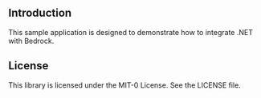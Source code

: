 ## Introduction
This sample application is designed to demonstrate how to integrate .NET with Bedrock. 

## License

This library is licensed under the MIT-0 License. See the LICENSE file.

